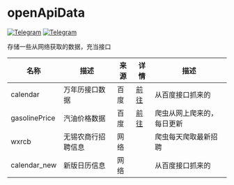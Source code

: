 # openApiData
[![Telegram](https://img.shields.io/badge/Telegram-Channel-33A8E3)](https://t.me/zqzess_Channel)
[![Telegram](https://img.shields.io/badge/Telegram-Group-33A8E3)](https://t.me/+Pas9ik7B-RYyM2Q9)

存储一些从网络获取的数据，充当接口

|名称|描述|来源|详情|描述|
|--|--|--|--|--|
|calendar|万年历接口数据|百度|[前往](https://github.com/zqzess/openApiData/tree/main/calendar)|从百度接口抓来的|
|gasolinePrice|汽油价格数据|百度|[前往](https://github.com/zqzess/openApiData/tree/main/gasolinePrice)|爬虫从网上爬来的，每日更新|
|wxrcb|无锡农商行招聘信息|网络||爬虫每天爬取最新招聘|
|calendar_new|新版日历信息|网络||从百度接口抓来的|
